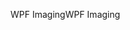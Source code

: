 <span data-ttu-id="696a0-101">WPF Imaging</span><span class="sxs-lookup"><span data-stu-id="696a0-101">WPF Imaging</span></span>